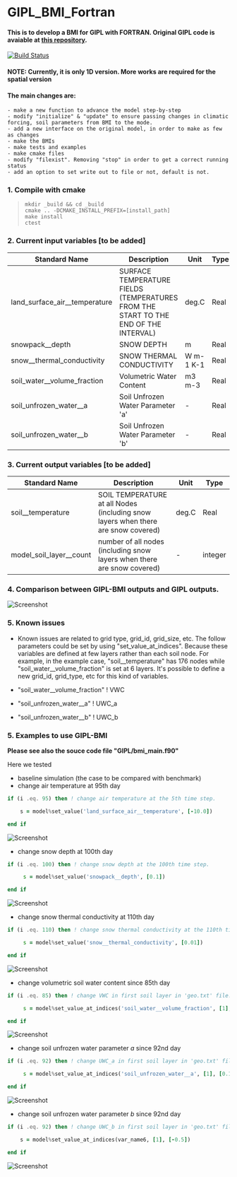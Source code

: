 # GIPL_BMI_Fortran

#### This is to develop a BMI for GIPL with FORTRAN. Original GIPL code is avaiable at [this repository](https://github.com/Elchin/GIPL).

[![Build Status](https://travis-ci.org/permamodel/GIPL-BMI-Fortran.svg?branch=master)](https://travis-ci.org/permamodel/GIPL-BMI-Fortran)

#### **NOTE: Currently, it is only 1D version. More works are required for the spatial version**

#### The main changes are:

	- make a new function to advance the model step-by-step
	- modify "initialize" & "update" to ensure passing changes in climatic forcing, soil parameters from BMI to the mode.
	- add a new interface on the original model, in order to make as few as changes
	- make the BMIs
	- make tests and examples
	- make cmake files
	- modify "filexist". Removing "stop" in order to get a correct running status
	- add an option to set write out to file or not, default is not.

### 1. Compile with cmake ###

> `mkdir _build && cd _build`  
> `cmake .. -DCMAKE_INSTALL_PREFIX=[install_path]`  
> `make install`  
> `ctest`
> 

### 2. Current input variables [to be added]

| Standard Name                             | Description                                                                                                                       | Unit     | Type    |
|-------------------------------------------|-----------------------------------------------------------------------------------------------------------------------------------|----------|---------|
| land\_surface\_air\_\_temperature             | SURFACE TEMPERATURE FIELDS (TEMPERATURES FROM THE START TO THE END OF THE INTERVAL)                                               | deg.C    | Real    |
| snowpack\_\_depth                   | SNOW DEPTH                | m     | Real |
| snow\_\_thermal\_conductivity                   | SNOW THERMAL CONDUCTIVITY                | W m-1 K-1    | Real |
| soil\_water\_\_volume\_fraction                   | Volumetric Water Content                | m3 m-3    | Real |
| soil\_unfrozen\_water\_\_a                  | Soil Unfrozen Water Parameter 'a'                | -    | Real |
| soil\_unfrozen\_water\_\_b                  | Soil Unfrozen Water Parameter 'b'                | -    | Real |

### 3. Current output variables [to be added]

| Standard Name                             | Description                                                                                                                       | Unit     | Type    |
|-------------------------------------------|-----------------------------------------------------------------------------------------------------------------------------------|----------|---------|
| soil\_\_temperature             | SOIL TEMPERATURE at all Nodes (including snow layers when there are snow covered)                                              | deg.C    | Real    |
| model\_soil\_layer\_\_count             | number of all nodes (including snow layers when there are snow covered)                                              | -    | integer    |

### 4. Comparison between GIPL-BMI outputs and GIPL outputs.

![Screenshot](./_images/check_results_with_benchmark.png)

### 5. Known issues

- Known issues are related to grid type, grid_id, grid_size, etc. The follow parameters could be set by using "set\_value\_at\_indices". Because these variables are defined at few layers rather than each soil node. For example, in the example case, "soil\_\_temperature" has 176 nodes while "soil\_water\_\_volume\_fraction" is set at 6 layers. It's possible to define a new grid\_id, grid\_type, etc for this kind of variables.

 - "soil\_water\_\_volume\_fraction" ! VWC
 - "soil\_unfrozen\_water\_\_a" ! UWC\_a
 - "soil\_unfrozen\_water\_\_b" ! UWC\_b

### 5. Examples to use GIPL-BMI

**Please see also the souce code file "GIPL/bmi_main.f90"**

Here we tested 

- baseline simulation (the case to be compared with benchmark)
- change air temperature at 95th day

```fortran
if (i .eq. 95) then ! change air temperature at the 5th time step.

    s = model%set_value('land_surface_air__temperature', [-10.0])

end if
```
![Screenshot](./_images/change_air_temperature_results.png)

- change snow depth at 100th day

```fortran
if (i .eq. 100) then ! change snow depth at the 100th time step.

     s = model%set_value('snowpack__depth', [0.1])

end if
```
![Screenshot](./_images/change_snow_depth_results.png)

- change snow thermal conductivity at 110th day

```fortran
if (i .eq. 110) then ! change snow thermal conductivity at the 110th time step.

     s = model%set_value('snow__thermal_conductivity', [0.01])

end if
```

![Screenshot](./_images/change_snow_conductivity_results.png)

- change volumetric soil water content since 85th day

```fortran
if (i .eq. 85) then ! change VWC in first soil layer in 'geo.txt' file.

     s = model%set_value_at_indices('soil_water__volume_fraction', [1], [0.1])

end if
```

![Screenshot](./_images/change_vwc_results.png)

- change soil unfrozen water parameter *a* since 92nd day

```fortran
if (i .eq. 92) then ! change UWC_a in first soil layer in 'geo.txt' file.

     s = model%set_value_at_indices('soil_unfrozen_water__a', [1], [0.1])

end if
```

![Screenshot](./_images/change_uwc_a_results.png)

- change soil unfrozen water parameter *b* since 92nd day 

```fortran
if (i .eq. 92) then ! change UWC_b in first soil layer in 'geo.txt' file.

    s = model%set_value_at_indices(var_name6, [1], [-0.5])

end if
```

![Screenshot](./_images/change_uwc_b_results.png)